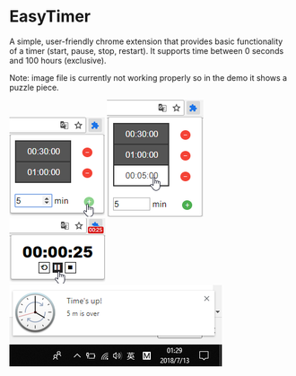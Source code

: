 # EasyTimer
A simple, user-friendly chrome extension that provides basic functionality of a timer (start, pause, stop, restart). It supports time between 0 seconds and 100 hours (exclusive). 

Note: image file is currently not working properly so in the demo it shows a puzzle piece.

![demo 1 image](demo/demo1.png)
![demo 2 image](demo/demo2.png)
![demo 3 image](demo/demo3.png)
![demo 4 image](demo/demo4.png)
